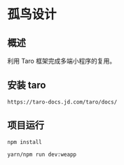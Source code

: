 # 孤鸟设计

## 概述

利用 Taro 框架完成多端小程序的复用。

## 安装 taro

```
https://taro-docs.jd.com/taro/docs/
```

## 项目运行

```
npm install

yarn/npm run dev:weapp
```
